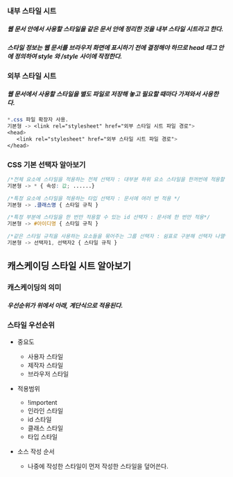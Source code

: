 ### 내부 스타일 시트
##### 웹 문서 안에서 사용할 스타일을 같은 문서 안에 정리한 것을 내부 스타일 시트라고 한다.  
##### 스타일 정보는 웹 문서를 브라우저 화면에 표시하기 전에 결정해야 하므로 head 태그 안에 정의하여 style 와 /style 사이에 작정한다.

### 외부 스타일 시트  
##### 웹 문서에서 사용할 스타일을 별도 파일로 저장해 놓고 필요할 때마다 가져와서 사용한다.  
``` css
*.css 파일 확장자 사용.
기본형 -> <link rel="stylesheet" href="외부 스타일 시트 파일 경로"> 
<head>
   <link rel="stylesheet" href="외부 스타일 시트 파일 경로"> 
</head>
```  

### CSS 기본 선택자 알아보기 
``` css
/*전체 요소에 스타일을 적용하는 전체 선택자 : 대부분 하위 요소 스타일을 한꺼번에 적용할 때 사용.*/
기본형 -> * { 속성: 값; ......}
```
``` css
/*특정 요소에 스타일을 적용하는 타입 선택자 : 문서에 여러 번 적용 */
기본형 -> .클래스명 { 스타일 규칙 }  
```
``` css
/*특정 부분에 스타일을 한 번만 적용할 수 있는 id 선택자 : 문서에 한 번만 적용*/
기본형 -> #아이디명 { 스타일 규칙 }
```
``` css
/*같은 스타일 규칙을 사용하는 요소들을 묶어주는 그룹 선택자 : 쉼표로 구분해 선택자 나열*/
기본형 -> 선택자1, 선택자2 { 스타일 규칙 }  
```  

## 캐스케이딩 스타일 시트 알아보기  
### 캐스케이딩의 의미  
##### 우선순위가 위에서 아래, 계단식으로 적용된다.

### 스타일 우선순위 
* 중요도  
    * 사용자 스타일  
    * 제작자 스타일  
    * 브라우저 스타일
    

* 적용범위  
    * !importent
    * 인라인 스타일
    * id 스타일
    * 클래스 스타일
    * 타입 스타일  

* 소스 작성 순서  
    * 나중에 작성한 스타일이 먼저 작성한 스타일을 덮어쓴다.


